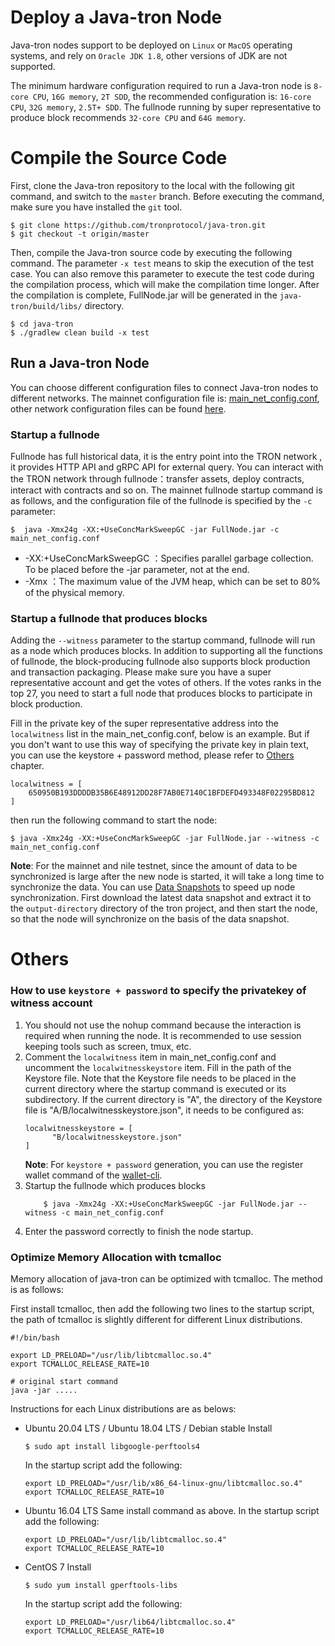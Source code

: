 # Deploy a Java-tron Node

Java-tron nodes support to be deployed on `Linux` or `MacOS` operating systems, and rely on `Oracle JDK 1.8`, other versions of JDK are not supported.

The minimum hardware configuration required to run a Java-tron node is `8-core CPU`, `16G memory`, `2T SDD`, the recommended configuration is: `16-core CPU`, `32G memory`, `2.5T+ SDD`. The fullnode running by super representative to produce block recommends `32-core CPU` and `64G memory`.


# Compile the Source Code
First, clone the Java-tron repository to the local with the following git command, and switch to the `master` branch. Before executing the command, make sure you have installed the `git` tool.

```
$ git clone https://github.com/tronprotocol/java-tron.git
$ git checkout -t origin/master
```

Then, compile the Java-tron source code by executing the following command. The parameter `-x test` means to skip the execution of the test case. You can also remove this parameter to execute the test code during the compilation process, which will make the compilation time longer. After the compilation is complete, FullNode.jar will be generated in the `java-tron/build/libs/` directory.

```
$ cd java-tron
$ ./gradlew clean build -x test
```

## Run a Java-tron Node
You can choose different configuration files to connect Java-tron nodes to different networks. The mainnet configuration file is: [main_net_config.conf](https://github.com/tronprotocol/tron-deployment/blob/master/main_net_config.conf), other network configuration files can be found [here](https://github.com/tronprotocol/tron-deployment).


### Startup a fullnode

Fullnode has full historical data, it is the entry point into the TRON network , it provides HTTP API and gRPC API for external query. You can interact with the TRON network through fullnode：transfer assets, deploy contracts, interact with contracts and so on. The mainnet fullnode startup command is as follows, and the configuration file of the fullnode is specified by the `-c` parameter: 

```
$  java -Xmx24g -XX:+UseConcMarkSweepGC -jar FullNode.jar -c main_net_config.conf
```

* -XX:+UseConcMarkSweepGC  ：Specifies parallel garbage collection. To be placed before the -jar parameter, not at the end. 
* -Xmx  ：The maximum value of the JVM heap, which can be set to 80% of the physical memory.

### Startup a fullnode that produces blocks 

Adding the `--witness` parameter to the startup command, fullnode will run as a node which produces blocks. In addition to supporting all the functions of fullnode, the block-producing fullnode also supports block production and transaction packaging. Please make sure you have a super representative account and get the votes of others. If the votes ranks in the top 27, you need to start a full node that produces blocks to participate in block production.
  
Fill in the private key of the super representative address into the `localwitness` list in the main_net_config.conf, below is an example. But if you don't want to use this way of specifying the private key in plain text, you can use the keystore + password method, please refer to [Others](#others) chapter.

```
localwitness = [
    650950B193DDDDB35B6E48912DD28F7AB0E7140C1BFDEFD493348F02295BD812
]
```
  
then run the following command to start the node:
  
```
$ java -Xmx24g -XX:+UseConcMarkSweepGC -jar FullNode.jar --witness -c main_net_config.conf
```

**Note**: For the mainnet and nile testnet, since the amount of data to be synchronized is large after the new node is started, it will take a long time to synchronize the data. You can use [Data Snapshots](../backup_restore/#public-backup-data) to speed up node synchronization. First download the latest data snapshot and extract it to the `output-directory` directory of the tron project, and then start the node, so that the node will synchronize on the basis of the data snapshot.


# Others
### How to use `keystore + password` to specify the privatekey of witness account

1. You should not use the nohup command because the interaction is required when running the node. It is recommended to use session keeping tools such as screen, tmux, etc.
2. Comment the `localwitness` item in main_net_config.conf and uncomment the `localwitnesskeystore` item. Fill in the path of the Keystore file. Note that the Keystore file needs to be placed in the current directory where the startup command is executed or its subdirectory. If the current directory is "A", the directory of the Keystore file is "A/B/localwitnesskeystore.json", it needs to be configured as:
    ```
    localwitnesskeystore = [
          "B/localwitnesskeystore.json"
    ]
    ```
    **Note**: For `keystore + password` generation, you can use the register wallet command of the [wallet-cli](https://github.com/tronprotocol/wallet-cli.git).
3. Startup the fullnode which produces blocks
    ```
        $ java -Xmx24g -XX:+UseConcMarkSweepGC -jar FullNode.jar --witness -c main_net_config.conf
    ```
4. Enter the password correctly to finish the node startup.



### Optimize Memory Allocation with tcmalloc

Memory allocation of java-tron can be optimized with tcmalloc. The method is as follows:

First install tcmalloc, then add the following two lines to the startup script, the path of tcmalloc is slightly different for different Linux distributions.

```
#!/bin/bash
  
export LD_PRELOAD="/usr/lib/libtcmalloc.so.4"
export TCMALLOC_RELEASE_RATE=10
  
# original start command
java -jar .....
```

Instructions for each Linux distributions are as belows:

* Ubuntu 20.04 LTS / Ubuntu 18.04 LTS / Debian stable
    Install

    ```
    $ sudo apt install libgoogle-perftools4
    ```

    In the startup script add the following:

    ```
    export LD_PRELOAD="/usr/lib/x86_64-linux-gnu/libtcmalloc.so.4"
    export TCMALLOC_RELEASE_RATE=10
    ```

* Ubuntu 16.04 LTS
    Same install command as above. In the startup script add the following:

    ```
    export LD_PRELOAD="/usr/lib/libtcmalloc.so.4"
    export TCMALLOC_RELEASE_RATE=10
    ```

* CentOS 7
  Install
    ```
    $ sudo yum install gperftools-libs
    ```
    In the startup script add the following:
    ```
    export LD_PRELOAD="/usr/lib64/libtcmalloc.so.4"
    export TCMALLOC_RELEASE_RATE=10
    ```